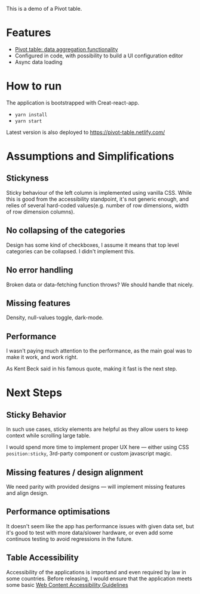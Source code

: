 This is a demo of a Pivot table.

# Features

- [Pivot table: data aggregation functionality](https://en.wikipedia.org/wiki/Pivot_table)
- Configured in code, with possibility to build a UI configuration editor
- Async data loading

# How to run

The application is bootstrapped with Creat-react-app.

- `yarn install`
- `yarn start`

Latest version is also deployed to https://pivot-table.netlify.com/

# Assumptions and Simplifications

## Stickyness

Sticky behaviour of the left column is implemented using vanilla CSS. While this is good from the accessibility standpoint, it's not generic enough, and relies of several hard-coded values(e.g. number of row dimensions, width of row dimension columns).

## No collapsing of the categories

Design has some kind of checkboxes, I assume it means that top level categories can be collapsed. I didn't implement this.

## No error handling

Broken data or data-fetching function throws? We should handle that nicely.

## Missing features

Density, null-values toggle, dark-mode.

## Performance

I wasn't paying much attention to the performance, as the main goal was to make it work, and work right.

As Kent Beck said in his famous quote, making it fast is the next step.

# Next Steps

## Sticky Behavior

In such use cases, sticky elements are helpful as they allow users to keep context while scrolling
large table.

I would spend more time to implement proper UX here — either using CSS `position:sticky`, 3rd-party component
or custom javascript magic.

## Missing features / design alignment

We need parity with provided designs — will implement missing features and align design.

## Performance optimisations

It doesn't seem like the app has performance issues with given data set, but it's good
to test with more data/slower hardware, or even add some continuos testing
to avoid regressions in the future.

## Table Accessibility

Accessibility of the applications is importand and even required by law in some countries.
Before releasing, I would ensure that the application meets some basic [Web Content Accessibility Guidelines](https://www.w3.org/WAI/tutorials/tables/)
